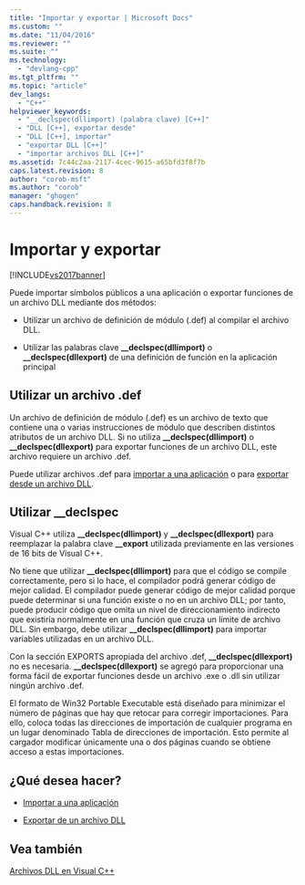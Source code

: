 ```yaml
---
title: "Importar y exportar | Microsoft Docs"
ms.custom: ""
ms.date: "11/04/2016"
ms.reviewer: ""
ms.suite: ""
ms.technology: 
  - "devlang-cpp"
ms.tgt_pltfrm: ""
ms.topic: "article"
dev_langs: 
  - "C++"
helpviewer_keywords: 
  - "__declspec(dllimport) (palabra clave) [C++]"
  - "DLL [C++], exportar desde"
  - "DLL [C++], importar"
  - "exportar DLL [C++]"
  - "importar archivos DLL [C++]"
ms.assetid: 7c44c2aa-2117-4cec-9615-a65bfd3f8f7b
caps.latest.revision: 8
author: "corob-msft"
ms.author: "corob"
manager: "ghogen"
caps.handback.revision: 8
---
```

# Importar y exportar
[!INCLUDE[vs2017banner](../assembler/inline/includes/vs2017banner.md)]

Puede importar símbolos públicos a una aplicación o exportar funciones de un archivo DLL mediante dos métodos:  
  
-   Utilizar un archivo de definición de módulo \(.def\) al compilar el archivo DLL.  
  
-   Utilizar las palabras clave **\_\_declspec\(dllimport\)** o **\_\_declspec\(dllexport\)** de una definición de función en la aplicación principal  
  
## Utilizar un archivo .def  
 Un archivo de definición de módulo \(.def\) es un archivo de texto que contiene una o varias instrucciones de módulo que describen distintos atributos de un archivo DLL.  Si no utiliza **\_\_declspec\(dllimport\)** o **\_\_declspec\(dllexport\)** para exportar funciones de un archivo DLL, este archivo requiere un archivo .def.  
  
 Puede utilizar archivos .def para [importar a una aplicación](../build/importing-using-def-files.md) o para [exportar desde un archivo DLL](../build/exporting-from-a-dll-using-def-files.md).  
  
## Utilizar \_\_declspec  
 Visual C\+\+ utiliza **\_\_declspec\(dllimport\)** y **\_\_declspec\(dllexport\)** para reemplazar la palabra clave **\_\_export** utilizada previamente en las versiones de 16 bits de Visual C\+\+.  
  
 No tiene que utilizar **\_\_declspec\(dllimport\)** para que el código se compile correctamente, pero si lo hace, el compilador podrá generar código de mejor calidad.  El compilador puede generar código de mejor calidad porque puede determinar si una función existe o no en un archivo DLL; por tanto, puede producir código que omita un nivel de direccionamiento indirecto que existiría normalmente en una función que cruza un límite de archivo DLL.  Sin embargo, debe utilizar **\_\_declspec\(dllimport\)** para importar variables utilizadas en un archivo DLL.  
  
 Con la sección EXPORTS apropiada del archivo .def, **\_\_declspec\(dllexport\)** no es necesaria.  **\_\_declspec\(dllexport\)** se agregó para proporcionar una forma fácil de exportar funciones desde un archivo .exe o .dll sin utilizar ningún archivo .def.  
  
 El formato de Win32 Portable Executable está diseñado para minimizar el número de páginas que hay que retocar para corregir importaciones.  Para ello, coloca todas las direcciones de importación de cualquier programa en un lugar denominado Tabla de direcciones de importación.  Esto permite al cargador modificar únicamente una o dos páginas cuando se obtiene acceso a estas importaciones.  
  
## ¿Qué desea hacer?  
  
-   [Importar a una aplicación](../build/importing-into-an-application-using-declspec-dllimport.md)  
  
-   [Exportar de un archivo DLL](../build/exporting-from-a-dll.md)  
  
## Vea también  
 [Archivos DLL en Visual C\+\+](../build/dlls-in-visual-cpp.md)